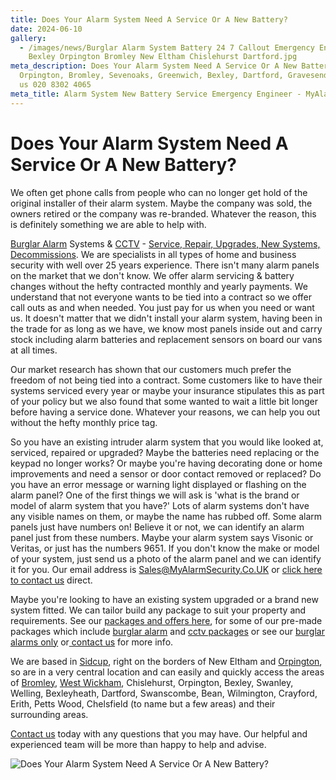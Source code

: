 ```yaml
---
title: Does Your Alarm System Need A Service Or A New Battery?
date: 2024-06-10
gallery:
  - /images/news/Burglar Alarm System Battery 24 7 Callout Emergency Engineer
    Bexley Orpington Bromley New Eltham Chislehurst Dartford.jpg
meta_description: Does Your Alarm System Need A Service Or A New Battery?
  Orpington, Bromley, Sevenoaks, Greenwich, Bexley, Dartford, Gravesend. Contact
  us 020 8302 4065
meta_title: Alarm System New Battery Service Emergency Engineer - MyAlarm Security
---
```

# Does Your Alarm System Need A Service Or A New Battery? 

We often get phone calls from people who can no longer get hold of the original installer of their alarm system. Maybe the company was sold, the owners retired or the company was re-branded. Whatever the reason, this is definitely something we are able to help with.

[Burglar Alarm](/categories/burglar-alarms/) Systems & [CCTV](/categories/cctv/) - [Service, Repair, Upgrades, New Systems, Decommissions](/categories/servicing-and-repairs/). We are specialists in all types of home and business security with well over 25 years experience. There isn\'t many alarm panels on the market that we don\'t know. We offer alarm servicing & battery changes without the hefty contracted monthly and yearly payments. We understand that not everyone wants to be tied into a contract so we offer call outs as and when needed. You just pay for us when you need or want us. It doesn\'t matter that we didn\'t install your alarm system, having been in the trade for as long as we have, we know most panels inside out and carry stock including alarm batteries and replacement sensors on board our vans at all times.

Our market research has shown that our customers much prefer the freedom of not being tied into a contract. Some customers like to have their systems serviced every year or maybe your insurance stipulates this as part of your policy but we also found that some wanted to wait a little bit longer before having a service done. Whatever your reasons, we can help you out without the hefty monthly price tag.

So you have an existing intruder alarm system that you would like looked at, serviced, repaired or upgraded? Maybe the batteries need replacing or the keypad no longer works? Or maybe you\'re having decorating done or home improvements and need a sensor or door contact removed or replaced? Do you have an error message or warning light displayed or flashing on the alarm panel? One of the first things we will ask is \'what is the brand or model of alarm system that you have?\' Lots of alarm systems don\'t have any visible names on them, or maybe the name has rubbed off. Some alarm panels just have numbers on! Believe it or not, we can identify an alarm panel just from these numbers. Maybe your alarm system says Visonic or Veritas, or just has the numbers 9651. If you don't know the make or model of your system, just send us a photo of the alarm panel and we can identify it for you. Our email address is Sales@MyAlarmSecurity.Co.UK or [click here to contact us](/contact/) direct.

Maybe you're looking to have an existing system upgraded or a brand new system fitted. We can tailor build any package to suit your property and requirements. See our [packages and offers here](/categories/special-offers/), for some of our pre-made packages which include [burglar alarm](/categories/burglar-alarms/) and [cctv packages](/categories/cctv/) or see our [burglar alarms only](/categories/burglar-alarms/) or[ contact us](/contact/) for more info.

We are based in [Sidcup](/pages/sidcup/), right on the borders of New Eltham and [Orpington](/pages/orpington/), so are in a very central location and can easily and quickly access the areas of [Bromley](/pages/bromley/), [West Wickham](/pages/west-wickham/), Chislehurst, Orpington, Bexley, Swanley, Welling, Bexleyheath, Dartford, Swanscombe, Bean, Wilmington, Crayford, Erith, Petts Wood, Chelsfield (to name but a few areas) and their surrounding areas.

[Contact us](/contact/) today with any questions that you may have. Our helpful and experienced team will be more than happy to help and advise.

![Does Your Alarm System Need A Service Or A New Battery?](https://res.cloudinary.com/kbs/image/upload/)